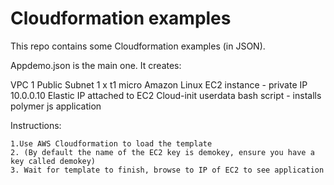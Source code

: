 # Cloudformation examples

This repo contains some Cloudformation examples (in JSON).

Appdemo.json is the main one. It creates:

VPC
1 Public Subnet
1 x t1 micro Amazon Linux EC2 instance - private IP 10.0.0.10
Elastic IP attached to EC2
Cloud-init userdata bash script - installs polymer js application

Instructions:
```
1.Use AWS Cloudformation to load the template
2. (By default the name of the EC2 key is demokey, ensure you have a key called demokey)
3. Wait for template to finish, browse to IP of EC2 to see application
